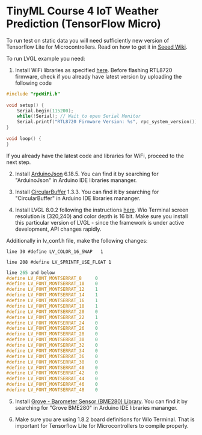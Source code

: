 # TinyML Course 4 IoT Weather Prediction (TensorFlow Micro)

To run test on static data you will need sufficiently new version of Tensorflow Lite for Microcontrollers. Read on how to get it in [Seeed Wiki](https://wiki.seeedstudio.com/Wio-Terminal-TinyML-TFLM-1/#install-the-arduino-tensorflow-lite-library).

To run LVGL example you need:

1) Install WiFi libraries as specified [here](https://wiki.seeedstudio.com/Wio-Terminal-Network-Overview/). Before flashing RTL8720 firmware, check if you already have latest version by uploading the following code

```C
#include "rpcWiFi.h"
 
void setup() {
    Serial.begin(115200);
    while(!Serial); // Wait to open Serial Monitor
    Serial.printf("RTL8720 Firmware Version: %s", rpc_system_version());
}
 
void loop() {
}
```
If you already have the latest code and libraries for WiFi, proceed to the next step.

2) Install [ArduinoJson](https://github.com/bblanchon/ArduinoJson) 6.18.5. You can find it by searching for "ArduinoJson" in Arduino IDE libraries mananger.

3) Install [CircularBuffer](https://github.com/rlogiacco/CircularBuffer) 1.3.3. You can find it by searching for "CircularBuffer" in Arduino IDE libraries mananger.

4) Install LVGL 8.0.2 following the instructions [here](https://docs.lvgl.io/8/). Wio Terminal screen resolution is (320,240) and color depth is 16 bit. Make sure you install this particular version of LVGL - since the framework is under active development, API changes rapidly.

Additionally in lv_conf.h file, make the following changes:

```line 30 #define LV_COLOR_16_SWAP   1```

```line 208 #define LV_SPRINTF_USE_FLOAT 1```

```C
line 265 and below
#define LV_FONT_MONTSERRAT_8     0
#define LV_FONT_MONTSERRAT_10    0
#define LV_FONT_MONTSERRAT_12    1
#define LV_FONT_MONTSERRAT_14    1
#define LV_FONT_MONTSERRAT_16    1
#define LV_FONT_MONTSERRAT_18    1
#define LV_FONT_MONTSERRAT_20    0
#define LV_FONT_MONTSERRAT_22    1
#define LV_FONT_MONTSERRAT_24    0
#define LV_FONT_MONTSERRAT_26    0
#define LV_FONT_MONTSERRAT_28    0
#define LV_FONT_MONTSERRAT_30    0
#define LV_FONT_MONTSERRAT_32    0
#define LV_FONT_MONTSERRAT_34    0
#define LV_FONT_MONTSERRAT_36    0
#define LV_FONT_MONTSERRAT_38    0
#define LV_FONT_MONTSERRAT_40    0
#define LV_FONT_MONTSERRAT_42    0
#define LV_FONT_MONTSERRAT_44    0
#define LV_FONT_MONTSERRAT_46    0
#define LV_FONT_MONTSERRAT_48    0
```

5) Install [Grove - Barometer Sensor (BME280) Library](https://github.com/Seeed-Studio/Grove_BME280). You can find it by searching for "Grove BME280" in Arduino IDE libraries mananger.

6) Make sure you are using 1.8.2 board definitions for WIo Terminal. That is important for Tensorflow Lite for Microcontrollers to compile properly.


